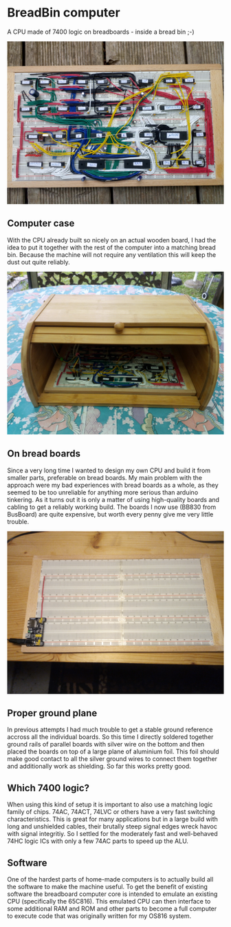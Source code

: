 # BreadBin computer
A CPU made of 7400 logic on breadboards - inside a bread bin ;-) 

![alt text](gallery/assembly.jpg "Breadboard build")

## Computer case

With the CPU already built so nicely on an actual wooden board, I had the idea to put it together with
the rest of the computer into a matching bread bin. Because the machine will not require any ventilation this
will keep the dust out quite reliably.

![alt text](gallery/incase.jpg "In wooden bread bin")
 

## On bread boards

Since a very long time I wanted to design my own CPU and build it from smaller parts, preferable 
on bread boards. My main problem with the approach were my bad experiences with bread boards as a whole,
as they seemed to be too unreliable for anything more serious than arduino tinkering.
As it turns out it is only a matter of using high-quality boards and cabling to get a reliably working
build. The boards I now use (BB830 from BusBoard) are quite expensive, but worth every penny 
give me very little trouble.

![alt text](gallery/breadboards.jpg "Bread boards")

## Proper ground plane

In previous attempts I had much trouble to get a stable ground reference accross all the individual boards.
So this time I directly soldered together ground rails of parallel boards with silver wire on the bottom
and then placed the boards on top of a large plane of aluminium foil. This foil should make good contact to all
the silver ground wires to connect them together and additionally work as shielding. 
So far this works pretty good. 

## Which 7400 logic?

When using this kind of setup it is important to also use a matching logic family of chips. 74AC, 74ACT, 74LVC or 
others have a very fast switching characteristics. This is great for many applications but in a large build with
long and unshielded cables, their brutally steep signal edges wreck havoc with signal integritiy.
So I settled for the moderately fast and well-behaved 74HC logic ICs with only a few 74AC parts to speed up the ALU.

## Software

One of the hardest parts of home-made computers is to actually build all the software to make the machine useful.
To get the benefit of existing software the breadboard computer core is intended to emulate an existing CPU
(specifically the 65C816). This emulated CPU can then interface to some additional RAM and ROM and other
parts to become a full computer to execute code that was originally written for my OS816 system.


